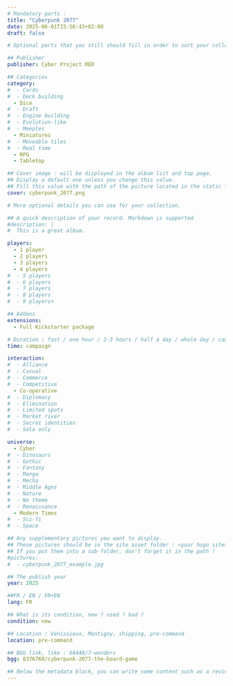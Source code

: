 ```yaml
---
# Mandatory parts :
title: "Cyberpunk 2077"
date: 2025-06-01T15:56:43+02:00
draft: false

# Optional parts that you still should fill in order to sort your collection

## Publisher
publisher: Cyber Project RED

## Categories
category:
#  - Cards
#  - Deck building
  - Dice
#  - Draft
#  - Engine building
#  - Evolution-like
#  - Meeples
  - Miniatures
#  - Moveable tiles
#  - Real time
  - RPG
  - Tabletop

## Cover image : will be displayed in the album list and top page.
## Display a default one unless you change this value.
## Fill this value with the path of the picture located in the static folder
cover: cyberpunk_2077.png

# More optional details you can use for your collection.

## A quick description of your record. Markdown is supported
#description: |
#  This is a great album.

players:
  - 1 player
  - 2 players
  - 3 players
  - 4 players
#  - 5 players
#  - 6 players
#  - 7 players
#  - 8 players
#  - 9 players+

## Addons
extensions:
  - Full Kickstarter package

# Duration : fast / one hour / 2-3 hours / half a day / whole day / campaign
time: campaign

interaction:
#  - Alliance
#  - Casual
#  - Commerce
#  - Competitive
  - Co-operative
#  - Diplomacy
#  - Elimination
#  - Limited spots
#  - Market river
#  - Secret identities
#  - Solo only

universe:
  - Cyber
#  - Dinosaurs
#  - Gothic
#  - Fantasy
#  - Manga
#  - Mecha
#  - Middle Ages
#  - Nature
#  - No theme
#  - Renaissance
  - Modern Times
#  - Sci-fi
#  - Space

## Any supplementary pictures you want to display.
## These pictures should be in the site asset folder : <your hugo site>/static
## If you put them into a sub-folder, don't forget it in the path !
#pictures:
#  - cyberpunk_2077_example.jpg

## The publish year
year: 2025

##FR / EN / FR+EN
lang: FR

## What is its condition, new ? used ? bad ?
condition: new

## Location : Vénissieux, Montigny, shipping, pre-command
location: pre-command

## BGG link, like : 68448/7-wonders
bgg: 8376768/cyberpunk-2077-the-board-game

## Below the metadata block, you can write some content such as a review or anything else you want. It'll be displayed in the album page.
---
```

